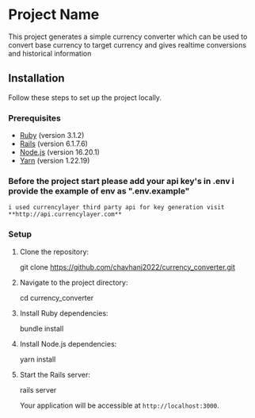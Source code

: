 # Project Name

This project generates a simple currency converter which can be used to convert base currency to target currency and gives realtime conversions and historical information

## Installation

Follow these steps to set up the project locally.

### Prerequisites

- [Ruby](https://www.ruby-lang.org/en/downloads/) (version 3.1.2)
- [Rails](https://rubyonrails.org/) (version 6.1.7.6)
- [Node.js](https://nodejs.org/en/download/) (version 16.20.1)
- [Yarn](https://yarnpkg.com/en/docs/install) (version 1.22.19)


### Before the project start please add your api key's in .env i provide the example of env as ".env.example"
    i used currencylayer third party api for key generation visit **http://api.currencylayer.com**

### Setup

1. Clone the repository:


   git clone https://github.com/chavhanj2022/currency_converter.git
    

2. Navigate to the project directory:

    
   cd currency_converter
    

3. Install Ruby dependencies:

    
   bundle install
    

4. Install Node.js dependencies:

    
   yarn install
    
5. Start the Rails server:

    
   rails server
    

   Your application will be accessible at `http://localhost:3000`.

